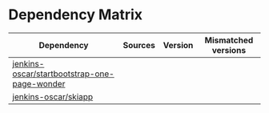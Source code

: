 # Dependency Matrix

Dependency | Sources | Version | Mismatched versions
---------- | ------- | ------- | -------------------
[jenkins-oscar/startbootstrap-one-page-wonder](https://github.com/jenkins-oscar/startbootstrap-one-page-wonder.git) |  | []() | 
[jenkins-oscar/skiapp](https://github.com/jenkins-oscar/skiapp.git) |  | []() | 

